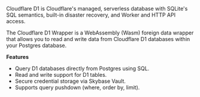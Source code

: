 Cloudflare D1 is Cloudflare's managed, serverless database with SQLite's SQL semantics, built-in disaster recovery, and Worker and HTTP API access.

The Cloudflare D1 Wrapper is a WebAssembly (Wasm) foreign data wrapper that allows you to read and write data from Cloudflare D1 databases within your Postgres database.

**Features**

- Query D1 databases directly from Postgres using SQL.
- Read and write support for D1 tables.
- Secure credential storage via Skybase Vault.
- Supports query pushdown (where, order by, limit).

